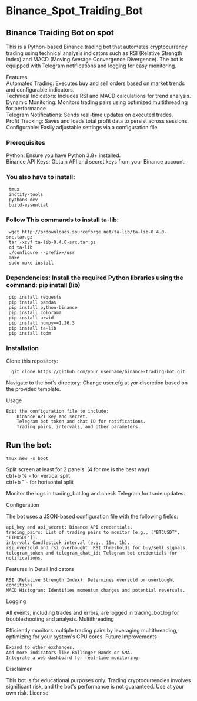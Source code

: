 # Binance_Spot_Traiding_Bot
## Binance Traiding Bot on spot
This is a Python-based Binance trading bot that automates cryptocurrency trading using technical analysis indicators such as RSI (Relative Strength Index) and MACD (Moving Average Convergence Divergence). The bot is equipped with Telegram notifications and logging for easy monitoring.

Features:  
  Automated Trading: Executes buy and sell orders based on market trends and configurable indicators.  
  Technical Indicators: Includes RSI and MACD calculations for trend analysis.  
  Dynamic Monitoring: Monitors trading pairs using optimized multithreading for performance.  
  Telegram Notifications: Sends real-time updates on executed trades.  
  Profit Tracking: Saves and loads total profit data to persist across sessions.  
  Configurable: Easily adjustable settings via a configuration file.

### Prerequisites
  Python: Ensure you have Python 3.8+ installed.  
  Binance API Keys: Obtain API and secret keys from your Binance account.  

### You also have to install:
     tmux
     inotify-tools
     python3-dev
     build-essential
### Follow This commands to install ta-lib:
     wget http://prdownloads.sourceforge.net/ta-lib/ta-lib-0.4.0-src.tar.gz
     tar -xzvf ta-lib-0.4.0-src.tar.gz
     cd ta-lib
     ./configure --prefix=/usr
     make
     sudo make install
### Dependencies: Install the required Python libraries using the command: pip install (lib)
     pip install requests
     pip install pandas
     pip install python-binance
     pip install colorama
     pip install urwid
     pip install numpy==1.26.3
     pip install ta-lib
     pip install tqdm
### Installation
Clone this repository:  
```
  git clone https://github.com/your_username/binance-trading-bot.git
```

Navigate to the bot's directory:
Change user.cfg at yor discretion based on the provided template.

Usage

    Edit the configuration file to include:
        Binance API key and secret.
        Telegram bot token and chat ID for notifications.
        Trading pairs, intervals, and other parameters.

## Run the bot:
```
tmux new -s bbot
```
Split screen at least for 2 panels. (4 for me is the best way)  
ctrl+b % - for vertical split  
ctrl+b " - for horisontal split  

Monitor the logs in trading_bot.log and check Telegram for trade updates.

Configuration

The bot uses a JSON-based configuration file with the following fields:

    api_key and api_secret: Binance API credentials.
    trading_pairs: List of trading pairs to monitor (e.g., ["BTCUSDT", "ETHUSDT"]).
    interval: Candlestick interval (e.g., 15m, 1h).
    rsi_oversold and rsi_overbought: RSI thresholds for buy/sell signals.
    telegram_token and telegram_chat_id: Telegram bot credentials for notifications.

Features in Detail
Indicators

    RSI (Relative Strength Index): Determines oversold or overbought conditions.
    MACD Histogram: Identifies momentum changes and potential reversals.

Logging

All events, including trades and errors, are logged in trading_bot.log for troubleshooting and analysis.
Multithreading

Efficiently monitors multiple trading pairs by leveraging multithreading, optimizing for your system's CPU cores.
Future Improvements

    Expand to other exchanges.
    Add more indicators like Bollinger Bands or SMA.
    Integrate a web dashboard for real-time monitoring.

Disclaimer

This bot is for educational purposes only. Trading cryptocurrencies involves significant risk, and the bot's performance is not guaranteed. Use at your own risk.
License
